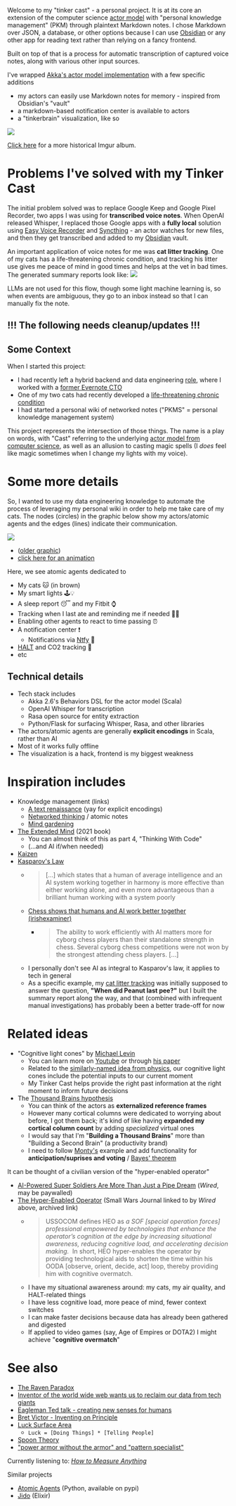 Welcome to my "tinker cast" - a personal project. It is at its core an extension of the computer science [actor model](https://en.wikipedia.org/wiki/Actor_model) with "personal knowledge management" (PKM) through plaintext Markdown notes. I chose Markdown over JSON, a database, or other options because I can use [Obsidian](https://obsidian.md) or any other app for reading text rather than relying on a fancy frontend.

Built on top of that is a process for automatic transcription of captured voice notes, along with various other input sources.

I've wrapped [Akka's actor model implementation](https://doc.akka.io/libraries/akka-core/2.6/typed/guide/actors-motivation.html) with a few specific additions
- my actors can easily use Markdown notes for memory - inspired from Obsidian's "vault"
- a markdown-based notification center is available to actors
- a "tinkerbrain" visualization, like so

![](https://i.imgur.com/IQkaDYQ.png)

[Click here](https://imgur.com/a/extended-mind-visualization-2024-10-20-Hygmvkq) for a more historical Imgur album.

# Problems I've solved with my Tinker Cast

The initial problem solved was to replace Google Keep and Google Pixel Recorder, two apps I was using for **transcribed voice notes**. When OpenAI released Whisper, I replaced those Google apps with a **fully local** solution using [Easy Voice Recorder](https://play.google.com/store/apps/details?id=com.coffeebeanventures.easyvoicerecorder) and [Syncthing](https://play.google.com/store/apps/details?id=com.github.catfriend1.syncthingandroid) - an actor watches for new files, and then they get transcribed and added to my [Obsidian](https://obsidian.md/) vault.

An important application of voice notes for me was **cat litter tracking**. One of my cats has a life-threatening chronic condition, and tracking his litter use gives me peace of mind in good times and helps at the vet in bad times. The generated summary reports look like:
![](https://i.imgur.com/8xt6XAl.png)

LLMs are not used for this flow, though some light machine learning is, so when events are ambiguous, they go to an inbox instead so that I can manually fix the note.

!!! The following needs cleanup/updates !!!
---

## Some Context

When I started this project:
- I had recently left a hybrid backend and data engineering [role](https://techblog.livongo.com/etl-from-mongo-to-redshift/), where I worked with a [former Evernote CTO](https://hackernoon.com/livongos-cto-dave-engberg-on-servant-leadership-communicating-with-executive-peers-more-620a2a92b203)
- One of my two cats had recently developed a [life-threatening chronic condition](https://vcahospitals.com/know-your-pet/feline-idiopathic-cystitis)
- I had started a personal wiki of networked notes ("PKMS" = personal knowledge management system)

This project represents the intersection of those things. The name is a play on words, with "Cast" referring to the underlying [actor model from computer science](https://en.wikipedia.org/wiki/Actor_model), as well as an allusion to casting magic spells (I _does_ feel like magic sometimes when I change my lights with my voice).

# Some more details

So, I wanted to use my data engineering knowledge to automate the process of leveraging my personal wiki in order to help me take care of my cats. The nodes (circles) in the graphic below show my actors/atomic agents and the edges (lines) indicate their communication.

![](https://i.imgur.com/on94H7Y.png)
- ([older graphic](https://i.imgur.com/ErAay7m.png))
- [click here for an animation](https://imgur.com/a/extended-mind-visualization-2024-10-20-Hygmvkq)

Here, we see atomic agents dedicated to
- My cats 🐱 (in brown)
- My smart lights 🕹️💡
- A sleep report 😴 and my Fitbit ⌚️
- Tracking when I last ate and reminding me if needed 🫢🥗
- Enabling other agents to react to time passing ⏰
- A notification center ❗️
  - Notifications via [Ntfy](https://ntfy.sh/) 📧
- [HALT](https://health.clevelandclinic.org/halt-hungry-angry-lonely-tired) and CO2 tracking 🛑
- etc

## Technical details

- Tech stack includes
  - Akka 2.6's Behaviors DSL for the actor model (Scala)
  - OpenAI Whisper for transcription
  - Rasa open source for entity extraction
  - Python/Flask for surfacing Whisper, Rasa, and other libraries
- The actors/atomic agents are generally **explicit encodings** in Scala, rather than AI
- Most of it works fully offline
- The visualization is a hack, frontend is my biggest weakness

# Inspiration includes

- Knowledge management (links)
  - [A text renaissance](https://www.mentalnodes.com/a-text-renaissance) (yay for explicit encodings)
  - [Networked thinking](https://www.appsntips.com/what-is-networked-thinking/) / atomic notes
  - [Mind gardening](https://www.refinery29.com/en-us/2022/04/10953988/mind-gardening-organize-thoughts-increase-productivity)
- [The Extended Mind](https://anniemurphypaul.com/books/the-extended-mind/) (2021 book)
  - You can almost think of this as part 4, "Thinking With Code"
  - (...and AI if/when needed)
- [Kaizen](https://en.wikipedia.org/wiki/Kaizen)
- [Kasparov's Law](https://news.northeastern.edu/2024/06/17/garry-kasparov-chess-humans-ai/)
  - > \[...] which states that a human of average intelligence and an AI system working together in harmony is more effective than either working alone, and even more advantageous than a brilliant human working with a system poorly
  - [Chess shows that humans and AI work better together (irishexaminer)](https://www.irishexaminer.com/opinion/commentanalysis/arid-30975938.html)
    - > The ability to work efficiently with AI matters more for cyborg chess players than their standalone strength in chess. Several cyborg chess competitions were not won by the strongest attending chess players. \[...]
  - I personally don't see AI as integral to Kasparov's law, it applies to tech in general
  - As a specific example, my [cat litter tracking](documentation/Applications%20of%20my%20Tinker%20Cast%20-%20cat%20litter%20tracking.md) was initially supposed to answer the question, **"When did Peanut last pee?"** but I built the summary report along the way, and that (combined with infrequent manual investigations) has probably been a better trade-off for now 

# Related ideas

- "Cognitive light cones" by [Michael Levin](https://www.youtube.com/watch?v=WLHO39qvcO4)
  - You can learn more on [Youtube](https://www.youtube.com/watch?v=YnObwxJZpZc) or through [his paper](https://www.frontiersin.org/journals/psychology/articles/10.3389/fpsyg.2019.02688/full)
  - Related to the [similarly-named idea from physics](https://en.wikipedia.org/wiki/Light_cone), our cognitive light cones include the potential inputs to our current moment
  - My Tinker Cast helps provide the right past information at the right moment to inform future decisions
- The [Thousand Brains hypothesis](https://www.numenta.com/resources/books/a-thousand-brains-by-jeff-hawkins/)
  - You can think of the actors as **externalized reference frames**
  - However many cortical columns were dedicated to worrying about before, I got them back; it's kind of like having **expanded my cortical column count** by adding _specialized_ virtual ones
  - I would say that I'm "**Building a Thousand Brains**" more than "Building a Second Brain" (a productivity brand)
  - I need to follow [Monty's](https://github.com/thousandbrainsproject/tbp.monty) example and add functionality for **anticipation/suprises and voting** / [Bayes' theorem](https://en.wikipedia.org/wiki/Bayes%27_theorem)

It can be thought of a civilian version of the "hyper-enabled operator"
- [AI-Powered Super Soldiers Are More Than Just a Pipe Dream](https://www.wired.com/story/us-military-hyper-enabled-operator/) (_Wired_, may be paywalled)
- [The Hyper-Enabled Operator](https://web.archive.org/web/20241103233351/https://smallwarsjournal.com/jrnl/art/hyper-enabled-operator) (Small Wars Journal linked to by _Wired_ above, archived link)
  - > USSOCOM defines HEO as _a SOF \[special operation forces] professional empowered by technologies that enhance the operator’s cognition at the edge by increasing situational awareness, reducing cognitive load, and accelerating decision making._  In short, HEO hyper-enables the operator by providing technological aids to shorten the time within his OODA \[observe, orient, decide, act] loop, thereby providing him with cognitive overmatch.
  - I have my situational awareness around: my cats, my air quality, and HALT-related things
  - I have less cognitive load, more peace of mind, fewer context switches
  - I can make faster decisions because data has already been gathered and digested
  - If applied to video games (say, Age of Empires or DOTA2) I might achieve "**cognitive overmatch**"

# See also

- [The Raven Paradox](https://en.wikipedia.org/wiki/Raven_paradox)
- [Inventor of the world wide web wants us to reclaim our data from tech giants](https://www.cnn.com/2022/12/16/tech/tim-berners-lee-inrupt-spc-intl/index.html)
- [Eagleman Ted talk - creating new senses for humans](https://eagleman.com/latest/eaglemanted/)
- [Bret Victor - Inventing on Principle](https://www.youtube.com/watch?v=PUv66718DII) 
- [Luck Surface Area](https://github.com/readme/guides/publishing-your-work)
  - `Luck = [Doing Things] * [Telling People]`
- [Spoon Theory](https://www.webmd.com/multiple-sclerosis/features/spoon-theory)
- ["power armor without the armor" and "pattern specialist"](https://docs.google.com/document/d/1_OO7evm907wyO7ledSL-obxrLvQ6XzpkuTcRqJAhZV4/edit?tab=t.0) 

Currently listening to: [_How to Measure Anything_](https://www.audible.com/pd/How-to-Measure-Anything-Audiobook/B005MZW54M?qid=1739746410&sr=1-1&ref_pageloadid=not_applicable&pf_rd_p=83218cca-c308-412f-bfcf-90198b687a2f&pf_rd_r=FQVPYG99FJGBFJ7S4B06&plink=wcyet2e2Xy6Jpnx6&pageLoadId=zqvfstnVJ4airW5j&creativeId=0d6f6720-f41c-457e-a42b-8c8dceb62f2c&ref=a_search_c3_lProduct_1_1)

Similar projects
- [Atomic Agents](https://github.com/BrainBlend-AI/atomic-agents) (Python, available on pypi)
- [Jido](https://elixirforum.com/t/jido-a-sdk-for-building-autonomous-agent-systems/68418/5) (Elixir)
